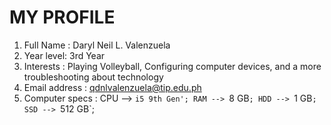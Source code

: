 # MY PROFILE

1. Full Name : Daryl Neil L. Valenzuela
1. Year level: 3rd Year
1. Interests : Playing Volleyball, Configuring computer devices, and a more troubleshooting about technology
1. Email address : qdnlvalenzuela@tip.edu.ph
1. Computer specs :  CPU --> `i5 9th Gen';
                     RAM --> `8 GB`;
                     HDD --> `1 GB`;
                     SSD --> `512 GB`;

